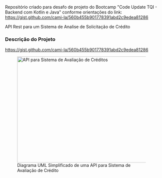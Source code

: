 Repositório criado para desafo de projeto do Bootcamp "Code Update TQI - Backend com Kotlin e Java" conforme orientações do link: 
https://gist.github.com/cami-la/560b455b901778391abd2c9edea81286


API Rest para um Sistema de Analise de Solicitação de Crédito

<h3>Descrição do Projeto</h3>
<p><a href="https://gist.github.com/cami-la/560b455b901778391abd2c9edea81286">https://gist.github.com/cami-la/560b455b901778391abd2c9edea81286</a></p>
<figure>

  <img src="https://i.imgur.com/7phya16.png" height="350" width="450" alt="API para Sistema de Avaliação de Créditos"/><br>
  Diagrama UML Simplificado de uma API para Sistema de Avaliação de Crédito
</p>
</figure>

